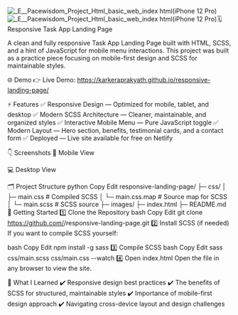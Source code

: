 ![_E__Pacewisdom_Project_Html_basic_web_index html(iPhone 12 Pro)](https://github.com/user-attachments/assets/222fe9dc-0fe2-459f-a383-9cfcf1acf549)![_E__Pacewisdom_Project_Html_basic_web_index html(iPhone 12 Pro)](https://github.com/user-attachments/assets/222fe9dc-0fe2-459f-a383-9cfcf1acf549)🗓️ Responsive Task App Landing Page

A clean and fully responsive Task App Landing Page built with HTML, SCSS, and a hint of JavaScript for mobile menu interactions. This project was built as a practice piece focusing on mobile-first design and SCSS for maintainable styles.

🌐 Demo
👉 Live Demo: https://karkeraprakyath.github.io/responsive-landing-page/

⚡ Features
✅ Responsive Design — Optimized for mobile, tablet, and desktop
✅ Modern SCSS Architecture — Cleaner, maintainable, and organized styles
✅ Interactive Mobile Menu — Pure JavaScript toggle
✅ Modern Layout — Hero section, benefits, testimonial cards, and a contact form
✅ Deployed — Live site available for free on Netlify

👇 Screenshots
📱 Mobile View	

💻 Desktop View

🗂️ Project Structure
python
Copy
Edit
responsive-landing-page/
├─ css/
│  ├─ main.css       # Compiled SCSS
│  └─ main.css.map   # Source map for SCSS
│  └─ main.scss      # SCSS source
├─ images/
├─ index.html
├─ README.md
🚀 Getting Started
1️⃣ Clone the Repository
bash
Copy
Edit
git clone https://github.com/<your-username>/responsive-landing-page.git
2️⃣ Install SCSS (if needed)
If you want to compile SCSS yourself:

bash
Copy
Edit
npm install -g sass
3️⃣ Compile SCSS
bash
Copy
Edit
sass css/main.scss css/main.css --watch
4️⃣ Open index.html
Open the file in any browser to view the site.

🌟 What I Learned
✔️ Responsive design best practices
✔️ The benefits of SCSS for structured, maintainable styles
✔️ Importance of mobile-first design approach
✔️ Navigating cross-device layout and design challenges
